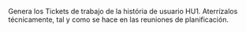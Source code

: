 Genera los Tickets de trabajo de la história de usuario HU1. Aterrízalos técnicamente, tal y como se hace en las reuniones de planificación.

